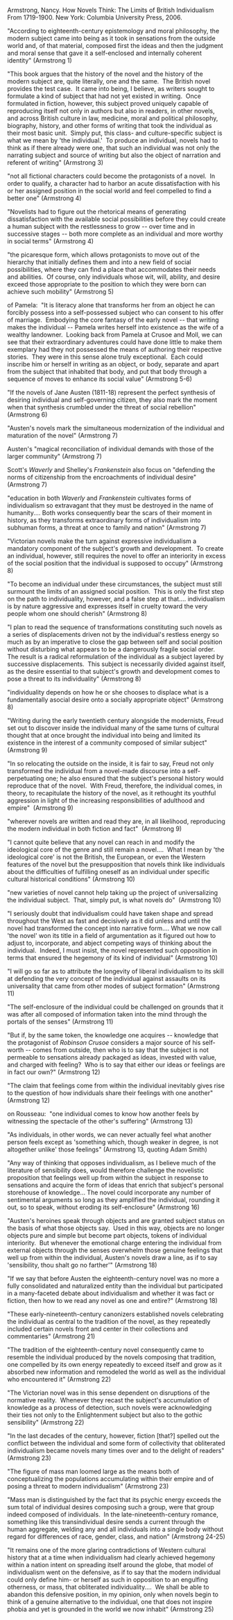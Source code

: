 Armstrong, Nancy. How Novels Think: The Limits of British Individualism From 1719-1900. New York: Columbia University Press, 2006.


"According to eighteenth-century epistemology and moral philosophy, the modern subject came into being as it took in sensations from the outside world and, of that material, composed first the ideas and then the judgment and moral sense that gave it a self-enclosed and internally coherent identity" (Armstrong 1)

"This book argues that the history of the novel and the history of the modern subject are, quite literally, one and the same.  The British novel provides the test case.  It came into being, I believe, as writers sought to formulate a kind of subject that had not yet existed in writing.  Once formulated in fiction, however, this subject proved uniquely capable of reproducing itself not only in authors but also in readers, in other novels, and across British culture in law, medicine, moral and political philosophy, biography, history, and other forms of writing that took the individual as their most basic unit.  Simply put, this class- and culture-specific subject is what we mean by 'the individual.'  To produce an individual, novels had to think as if there already were one, that such an individual was not only the narrating subject and source of writing but also the object of narration and referent of writing" (Armstrong 3)

"not all fictional characters could become the protagonists of a novel.  In order to qualify, a character had to harbor an acute dissatisfaction with his or her assigned position in the social world and feel compelled to find a better one" (Armstrong 4)

"Novelists had to figure out the rhetorical means of generating dissatisfaction with the available social possibilities before they could create a human subject with the restlessness to grow -- over time and in successive stages -- both more complete as an individual and more worthy in social terms" (Armstrong 4)

"the picaresque form, which allows protagonists to move out of the hierarchy that initially defines them and into a new field of social possibilities, where they can find a place that accommodates their needs and abilities.  Of course, only individuals whose wit, will, ability, and desire exceed those appropriate to the position to which they were born can achieve such mobility" (Armstrong 5)

of Pamela:  "It is literacy alone that transforms her from an object he can forcibly possess into a self-possessed subject who can consent to his offer of marriage.  Embodying the core fantasy of the early novel -- that writing makes the individual -- Pamela writes herself into existence as the wife of a wealthy landowner.  Looking back from Pamela at Crusoe and Moll, we can see that their extraordinary adventures could have done little to make them exemplary had they not possessed the means of authoring their respective stories.  They were in this sense alone truly exceptional.  Each could inscribe him or herself in writing as an object, or body, separate and apart from the subject that inhabited that body, and put that body through a sequence of moves to enhance its social value" (Armstrong 5-6)

"If the novels of Jane Austen (1811-18) represent the perfect synthesis of desiring individual and self-governing citizen, they also mark the moment when that synthesis crumbled under the threat of social rebellion" (Armstrong 6)

"Austen's novels mark the simultaneous modernization of the individual and maturation of the novel" (Armstrong 7)

Austen's "magical reconciliation of individual demands with those of the larger community" (Armstrong 7)

Scott's _Waverly_ and Shelley's _Frankenstein_ also focus on "defending the norms of citizenship from the encroachments of individual desire" (Armstrong 7)

"education in both _Waverly_ and _Frankenstein_ cultivates forms of individualism so extravagant that they must be destroyed in the name of humanity.... Both works consequently bear the scars of their moment in history, as they transforms extraordinary forms of individualism into subhuman forms, a threat at once to family and nation" (Armstrong 7)

"Victorian novels make the turn against expressive individualism a mandatory component of the subject's growth and development.  To create an individual, however, still requires the novel to offer an interiority in excess of the social position that the individual is supposed to occupy" (Armstrong 8)

"To become an individual under these circumstances, the subject must still surmount the limits of an assigned social position.  This is only the first step on the path to individuality, however, and a false step at that.... individualism is by nature aggressive and expresses itself in cruelty toward the very people whom one should cherish" (Armstrong 8)

"I plan to read the sequence of transformations constituting such novels as a series of displacements driven not by the individual's restless energy so much as by an imperative to close the gap between self and social position without disturbing what appears to be a dangerously fragile social order.  The result is a radical reformulation of the individual as a subject layered by successive displacements.  This subject is necessarily divided against itself, as the desire essential to that subject's growth and development comes to pose a threat to its individuality" (Armstrong 8)

"individuality depends on how he or she chooses to displace what is a fundamentally asocial desire onto a socially appropriate object" (Armstrong 8)

"Writing during the early twentieth century alongside the modernists, Freud set out to discover inside the individual many of the same turns of cultural thought that at once brought the individual into being and limited its existence in the interest of a community composed of similar subject"  (Armstrong 9)

"In so relocating the outside on the inside, it is fair to say, Freud not only transformed the individual from a novel-made discourse into a self-perpetuating one; he also ensured that the subject's personal history would reproduce that of the novel.  With Freud, therefore, the individual comes, in theory, to recapitulate the history of the novel, as it rethought its youthful aggression in light of the increasing responsibilities of adulthood and empire"  (Armstrong 9)

"wherever novels are written and read they are, in all likelihood, reproducing the modern individual in both fiction and fact"  (Armstrong 9)

"I cannot quite believe that any novel can reach in and modify the ideological core of the genre and still remain a novel....  What I mean by 'the ideological core' is not the British, the European, or even the Western features of the novel but the presupposition that novels think like individuals about the difficulties of fulfilling oneself as an individual under specific cultural historical conditions" (Armstrong 10)

"new varieties of novel cannot help taking up the project of universalizing the individual subject.  That, simply put, is what novels do"  (Armstrong 10)

"I seriously doubt that individualism could have taken shape and spread throughout the West as fast and decisively as it did unless and until the novel had transformed the concept into narrative form.... What we now call 'the novel' won its title in a field of argumentation as it figured out how to adjust to, incorporate, and abject competing ways of thinking about the individual.  Indeed, I must insist, the novel represented such opposition in terms that ensured the hegemony of its kind of individual" (Armstrong 10)

"I will go so far as to attribute the longevity of liberal individualism to its skill at defending the very concept of the individual against assaults on its universality that came from other modes of subject formation" (Armstrong 11)

"The self-enclosure of the individual could be challenged on grounds that it was after all composed of information taken into the mind through the portals of the senses" (Armstrong 11)

"But if, by the same token, the knowledge one acquires -- knowledge that the protagonist of _Robinson Crusoe_ considers a major source of his self-worth -- comes from outside, then who is to say that the subject is not permeable to sensations already packaged as ideas, invested with value, and charged with feeling?  Who is to say that either our ideas or feelings are in fact our own?" (Armstrong 12)

"The claim that feelings come from within the individual inevitably gives rise to the question of how individuals share their feelings with one another" (Armstrong 12)

on Rousseau:  "one individual comes to know how another feels by witnessing the spectacle of the other's suffering" (Armstrong 13)

"As individuals, in other words, we can never actually feel what another person feels except as 'something which, though weaker in degree, is not altogether unlike' those feelings" (Armstrong 13, quoting Adam Smith)

"Any way of thinking that opposes individualism, as I believe much of the literature of sensibility does, would therefore challenge the novelistic proposition that feelings well up from within the subject in response to sensations and acquire the form of ideas that enrich that subject's personal storehouse of knowledge... The novel could incorporate any number of sentimental arguments so long as they amplified the individual, rounding it out, so to speak, without eroding its self-enclosure" (Armstrong 16)

"Austen's heroines speak through objects and are granted subject status on the basis of what those objects say.  Used in this way, objects are no longer objects pure and simple but become part objects, tokens of individual interiority.  But whenever the emotional charge entering the individual from external objects through the senses overwhelm those genuine feelings that well up from within the individual, Austen's novels draw a line, as if to say 'sensibility, thou shalt go no farther'" (Armstrong 18)

"If we say that before Austen the eighteenth-century novel was no more a fully consolidated and naturalized entity than the individual but participated in a many-faceted debate about individualism and whether it was fact or fiction, then how to we read any novel as one and entire?" (Armstrong 18)

"These early-nineteenth-century canonizers established novels celebrating the individual as central to the tradition of the novel, as they repeatedly included certain novels front and center in their collections and commentaries" (Armstrong 21)

"The tradition of the eighteenth-century novel consequently came to resemble the individual produced by the novels composing that tradition, one compelled by its own energy repeatedly to exceed itself and grow as it absorbed new information and remodeled the world as well as the individual who encountered it" (Armstrong 22)

"The Victorian novel was in this sense dependent on disruptions of the normative reality.  Whenever they recast the subject's accumulation of knowledge as a process of detection, such novels were acknowledging their ties not only to the Enlightenment subject but also to the gothic sensibility" (Armstrong 22)

"In the last decades of the century, however, fiction [that?] spelled out the conflict between the individual and some form of collectivity that obliterated individualism became novels many times over and to the delight of readers" (Armstrong 23)

"The figure of mass man loomed large as the means both of conceptualizing the populations accumulating within their empire and of posing a threat to modern individualism" (Armstrong 23)

"Mass man is distinguished by the fact that its psychic energy exceeds the sum total of individual desires composing such a group, were that group indeed composed of individuals.  In the late-nineteenth-century romance, something like this transindividual desire sends a current through the human aggregate, welding any and all individuals into a single body without regard for differences of race, gender, class, and nation" (Armstrong 24-25)

"It remains one of the more glaring contradictions of Western cultural history that at a time when individualism had clearly achieved hegemony within a nation intent on spreading itself around the globe, that model of individualism went on the defensive, as if to say that the modern individual could only define him- or herself as such in opposition to an engulfing otherness, or mass, that obliterated individuality....  We shall be able to abandon this defensive position, in my opinion, only when novels begin to think of a genuine alternative to the individual, one that does not inspire phobia and yet is grounded in the world we now inhabit" (Armstrong 25)
